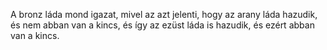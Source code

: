 A bronz láda mond igazat, mivel az azt jelenti, hogy az arany láda hazudik, és nem abban van a kincs, és így az ezüst láda is hazudik, és ezért abban van a kincs.